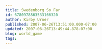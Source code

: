 ```yaml
---
title: Swedenborg So Far
id: 6780978863533166320
author: Kirby Urner
published: 2007-06-26T13:51:00.000-07:00
updated: 2007-06-26T13:49:44.878-07:00
blog: world_game
tags: 
---
```


